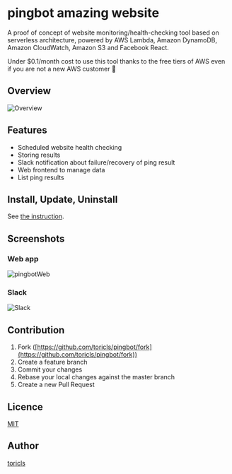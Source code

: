 # pingbot amazing website

A proof of concept of website monitoring/health-checking tool based on serverless architecture,  powered by AWS Lambda, Amazon DynamoDB, Amazon CloudWatch, Amazon S3 and Facebook React.

Under $0.1/month cost to use this tool thanks to the free tiers of AWS even if you are not a new AWS customer :tada:

## Overview

![Overview](https://github.com/toricls/pingbot/wiki/res/overview.jpg)

## Features

- Scheduled website health checking
- Storing results
- Slack notification about failure/recovery of ping result
- Web frontend to manage data
- List ping results

## Install, Update, Uninstall

See [the instruction](docs/setup.md).

## Screenshots

### Web app
![pingbotWeb](https://github.com/toricls/pingbot/wiki/res/web.png)

### Slack
![Slack](https://github.com/toricls/pingbot/wiki/res/slack.png)

## Contribution

1. Fork ([https://github.com/toricls/pingbot/fork](https://github.com/toricls/pingbot/fork))
1. Create a feature branch
1. Commit your changes
1. Rebase your local changes against the master branch
1. Create a new Pull Request

## Licence

[MIT](LICENCE)

## Author

[toricls](https://github.com/toricls)
